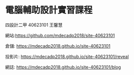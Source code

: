 # 電腦輔助設計實習課程
四設計二甲  40623101  王馨慧 

網站:<a href="https://github.com/mdecadp2018/site-40623101">https://github.com/mdecadp2018/site-40623101</a>

倉儲: <a href="https://mdecadp2018.github.io/site-40623101">https://mdecadp2018.github.io/site-40623101</a>

投影片: <a href="https://mdecadp2018.github.io/site-40623101/reveal">https://mdecadp2018.github.io/site-40623101/reveal</a>

網誌: <a href="https://mdecadp2018.github.io/site-40623101/blog">https://mdecadp2018.github.io/site-40623101/blog</a>
